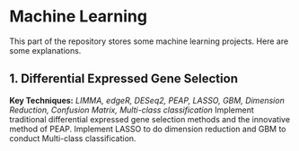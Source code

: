 # Machine Learning
This part of the repository stores some machine learning projects. Here are some explanations.
## 1. Differential Expressed Gene Selection
**Key Techniques:** *LIMMA, edgeR, DESeq2, PEAP, LASSO, GBM, Dimension Reduction, Confusion Matrix, Multi-class classification*
Implement traditional differential expressed gene selection methods and the innovative method of PEAP. Implement LASSO to do dimension reduction and GBM to conduct Multi-class classification.
